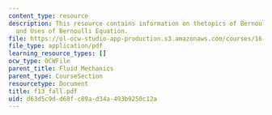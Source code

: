 ```yaml
---
content_type: resource
description: This resource contains information on thetopics of Bernoulli Equation
  and Uses of Bernoulli Equation.
file: https://ol-ocw-studio-app-production.s3.amazonaws.com/courses/16-01-unified-engineering-i-ii-iii-iv-fall-2005-spring-2006/d63d5c9dd68fc89ad34a493b9250c12a_f13_fall.pdf
file_type: application/pdf
learning_resource_types: []
ocw_type: OCWFile
parent_title: Fluid Mechanics
parent_type: CourseSection
resourcetype: Document
title: f13_fall.pdf
uid: d63d5c9d-d68f-c89a-d34a-493b9250c12a
---
```

